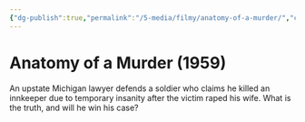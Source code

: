 ```yaml
---
{"dg-publish":true,"permalink":"/5-media/filmy/anatomy-of-a-murder/","contentClasses":"movie","tags":["to-watch","фильм","#Drama","#Mystery"]}
---
```


# Anatomy of a Murder (1959)

An upstate Michigan lawyer defends a soldier who claims he killed an innkeeper due to temporary insanity after the victim raped his wife. What is the truth, and will he win his case?

